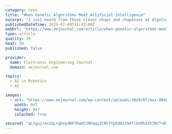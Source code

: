 ```yaml
---
category: news
title: "When Genetic Algorithms Meet Artificial Intelligence"
excerpt: "I just heard from those clever chaps and chapesses at Algolux, who tell me they are using an evolutionary algorithm approach in their Atlas Camera Optimization Suite, which — they say"
publishedDateTime: 2020-07-09T11:43:00Z
webUrl: "https://www.eejournal.com/article/when-genetic-algorithms-meet-artificial-intelligence/"
type: article
quality: 39
heat: 39
published: false

provider:
  name: Electronic Engineering Journal
  domain: eejournal.com

topics:
  - AI in Robotics
  - AI

images:
  - url: "https://www.eejournal.com/wp-content/uploads/2020/07/max-0040-image-for-home-page.jpg"
    width: 847
    height: 847
    isCached: true

secured: "qLlguj/es1qLrgbvpdWFfDaH5JNFqqy2CNF7YpEQ6it84TlOnRhXZh7HtT+BidNn9EevgQtY7RZsw/X7Ij2Q97ESgws4LpQV4ebFGMggVv2mQS9/Q6/Wy2y5ZtumBk4k1Ukuc9QPG+KDMzWHpNRTbtwxb/X2b9bZfG7Qt4GKcVG7czg/NM2Z83+NiS78yfUzFY7FGcoATG3nW3xaFrT3eJQ6baL42bTxE54k/thSoRn2umNbOLANFW1ltKcIKRdPVDlgloQtygSrdLnMhcVHWAeIqMC1Sqxi5DBlA6Y7Dv0qaPxhgrGY0JQHu009An5DpfndUAPovcvsbMLzNKKRuQ==;zSpao6V1ceRNlEdQ5Dd8zg=="
---
```


